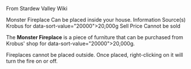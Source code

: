 From Stardew Valley Wiki

Monster Fireplace Can be placed inside your house. Information Source(s) Krobus for data-sort-value="20000"&gt;20,000g Sell Price Cannot be sold

The **Monster Fireplace** is a piece of furniture that can be purchased from Krobus' shop for data-sort-value="20000"&gt;20,000g.

Fireplaces cannot be placed outside. Once placed, right-clicking on it will turn the fire on or off.